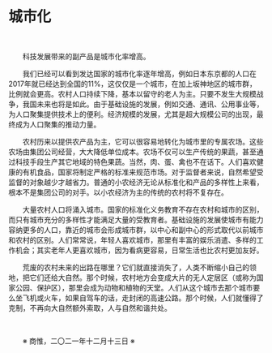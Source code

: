 # 城市化

&emsp;&emsp;

&emsp;&emsp;科技发展带来的副产品是城市化率增高。

&emsp;&emsp;我们已经可以看到发达国家的城市化率逐年增高，例如日本东京都的人口在2017年就已经达到全国的11%，这仅仅是一个城市，在加上坂神地区的城市群，比例就会更高。农村人口持续下降，基本以留守的老人为主。只要不发生大规模战争，我国未来也将是如此。由于基础设施的发展，例如交通、通讯、公用事业等，为人口聚集提供技术上的便利。经济规模的发展，尤其是超大规模公司的出现，最终成为人口聚集的推动力量。

&emsp;&emsp;农村历来以提供农产品为主，它可以很容易地转化为城市里的专属农场。这些农场由集团公司经营，大大降低单位成本。农场不仅可以生产传统的果蔬，甚至通过科技手段生产其它地域的特色果蔬。当然，肉、蛋、禽也不在话下。人们喜欢健康的有机食品，国家将制定严格的标准来规范市场。对于监督者来说，自然希望受监督的对象越少才越省力。普通的小农经济无论从标准化和产品的多样性上来看，根本不是集团公司的对手。以小农经济为主的传统的农村将不复存在。

&emsp;&emsp;大量农村人口将涌入城市。国家的标准化义务教育不存在农村和城市的区别，而只有城市充分的多样性才能满足大量的受教育者。基础设施的发展使城市有能力容纳更多的人口，靠近的城市会形成城市群，以中心和副中心的形式取代以前城市和农村的区别。人们常常说，年轻人喜欢城市，那里有丰富的娱乐消遣、多样的工作机会；其实老年人更喜欢城市，因为看病更容易，日常生活也比农村更加友好。

&emsp;&emsp;荒废的农村未来的出路在哪里？它们就直接消失了，人类不断缩小自己的领地，把它们还给大自然。那个时候，农村地方会变成大片的无人定居区（或称为国家公园、保护区），那里会成为动物和植物的天堂。人们从这个城市去那个城市要么坐飞机或火车，如果自驾车的话，走封闭的高速公路。那个时候，人们就懂得了克制，不再向大自然额外索取，人与自然和谐共处。

&emsp;&emsp;

&emsp;&emsp;※ 商惟，二〇二一年十二月十三日 ※